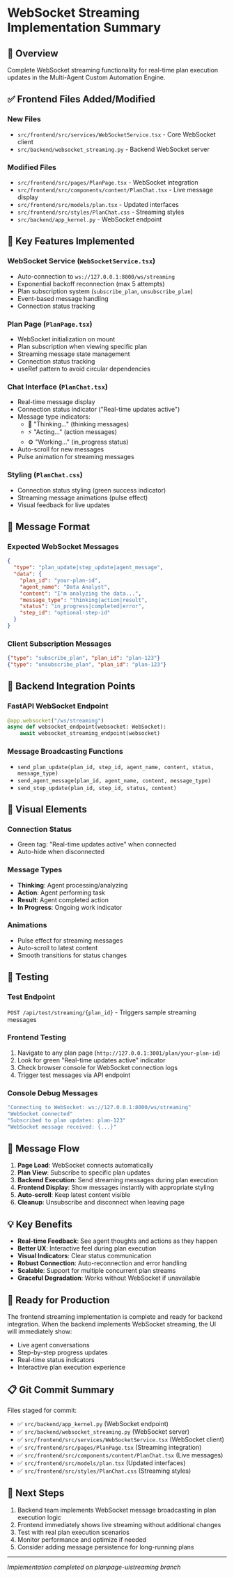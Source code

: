 # WebSocket Streaming Implementation Summary

## 🎯 Overview
Complete WebSocket streaming functionality for real-time plan execution updates in the Multi-Agent Custom Automation Engine.

## ✅ Frontend Files Added/Modified

### New Files
- `src/frontend/src/services/WebSocketService.tsx` - Core WebSocket client
- `src/backend/websocket_streaming.py` - Backend WebSocket server

### Modified Files
- `src/frontend/src/pages/PlanPage.tsx` - WebSocket integration
- `src/frontend/src/components/content/PlanChat.tsx` - Live message display
- `src/frontend/src/models/plan.tsx` - Updated interfaces
- `src/frontend/src/styles/PlanChat.css` - Streaming styles
- `src/backend/app_kernel.py` - WebSocket endpoint

## 🔧 Key Features Implemented

### WebSocket Service (`WebSocketService.tsx`)
- Auto-connection to `ws://127.0.0.1:8000/ws/streaming`
- Exponential backoff reconnection (max 5 attempts)
- Plan subscription system (`subscribe_plan`, `unsubscribe_plan`)
- Event-based message handling
- Connection status tracking

### Plan Page (`PlanPage.tsx`)
- WebSocket initialization on mount
- Plan subscription when viewing specific plan
- Streaming message state management
- Connection status tracking
- useRef pattern to avoid circular dependencies

### Chat Interface (`PlanChat.tsx`)
- Real-time message display
- Connection status indicator ("Real-time updates active")
- Message type indicators:
  - 🧠 "Thinking..." (thinking messages)
  - ⚡ "Acting..." (action messages)
  - ⚙️ "Working..." (in_progress status)
- Auto-scroll for new messages
- Pulse animation for streaming messages

### Styling (`PlanChat.css`)
- Connection status styling (green success indicator)
- Streaming message animations (pulse effect)
- Visual feedback for live updates

## 📡 Message Format

### Expected WebSocket Messages
```json
{
  "type": "plan_update|step_update|agent_message",
  "data": {
    "plan_id": "your-plan-id",
    "agent_name": "Data Analyst",
    "content": "I'm analyzing the data...",
    "message_type": "thinking|action|result",
    "status": "in_progress|completed|error",
    "step_id": "optional-step-id"
  }
}
```

### Client Subscription Messages
```json
{"type": "subscribe_plan", "plan_id": "plan-123"}
{"type": "unsubscribe_plan", "plan_id": "plan-123"}
```

## 🔌 Backend Integration Points

### FastAPI WebSocket Endpoint
```python
@app.websocket("/ws/streaming")
async def websocket_endpoint(websocket: WebSocket):
    await websocket_streaming_endpoint(websocket)
```

### Message Broadcasting Functions
- `send_plan_update(plan_id, step_id, agent_name, content, status, message_type)`
- `send_agent_message(plan_id, agent_name, content, message_type)`
- `send_step_update(plan_id, step_id, status, content)`

## 🎨 Visual Elements

### Connection Status
- Green tag: "Real-time updates active" when connected
- Auto-hide when disconnected

### Message Types
- **Thinking**: Agent processing/analyzing
- **Action**: Agent performing task
- **Result**: Agent completed action
- **In Progress**: Ongoing work indicator

### Animations
- Pulse effect for streaming messages
- Auto-scroll to latest content
- Smooth transitions for status changes

## 🧪 Testing

### Test Endpoint
`POST /api/test/streaming/{plan_id}` - Triggers sample streaming messages

### Frontend Testing
1. Navigate to any plan page (`http://127.0.0.1:3001/plan/your-plan-id`)
2. Look for green "Real-time updates active" indicator
3. Check browser console for WebSocket connection logs
4. Trigger test messages via API endpoint

### Console Debug Messages
```javascript
"Connecting to WebSocket: ws://127.0.0.1:8000/ws/streaming"
"WebSocket connected"
"Subscribed to plan updates: plan-123"
"WebSocket message received: {...}"
```

## 🔄 Message Flow

1. **Page Load**: WebSocket connects automatically
2. **Plan View**: Subscribe to specific plan updates
3. **Backend Execution**: Send streaming messages during plan execution
4. **Frontend Display**: Show messages instantly with appropriate styling
5. **Auto-scroll**: Keep latest content visible
6. **Cleanup**: Unsubscribe and disconnect when leaving page

## 💡 Key Benefits

- **Real-time Feedback**: See agent thoughts and actions as they happen
- **Better UX**: Interactive feel during plan execution
- **Visual Indicators**: Clear status communication
- **Robust Connection**: Auto-reconnection and error handling
- **Scalable**: Support for multiple concurrent plan streams
- **Graceful Degradation**: Works without WebSocket if unavailable

## 🎯 Ready for Production

The frontend streaming implementation is complete and ready for backend integration. When the backend implements WebSocket streaming, the UI will immediately show:

- Live agent conversations
- Step-by-step progress updates
- Real-time status indicators
- Interactive plan execution experience

## 📋 Git Commit Summary

Files staged for commit:
- ✅ `src/backend/app_kernel.py` (WebSocket endpoint)
- ✅ `src/backend/websocket_streaming.py` (WebSocket server)
- ✅ `src/frontend/src/services/WebSocketService.tsx` (WebSocket client)
- ✅ `src/frontend/src/pages/PlanPage.tsx` (Streaming integration)
- ✅ `src/frontend/src/components/content/PlanChat.tsx` (Live messages)
- ✅ `src/frontend/src/models/plan.tsx` (Updated interfaces)
- ✅ `src/frontend/src/styles/PlanChat.css` (Streaming styles)

## 🚀 Next Steps

1. Backend team implements WebSocket message broadcasting in plan execution logic
2. Frontend immediately shows live streaming without additional changes
3. Test with real plan execution scenarios
4. Monitor performance and optimize if needed
5. Consider adding message persistence for long-running plans

---
*Implementation completed on planpage-uistreaming branch*
